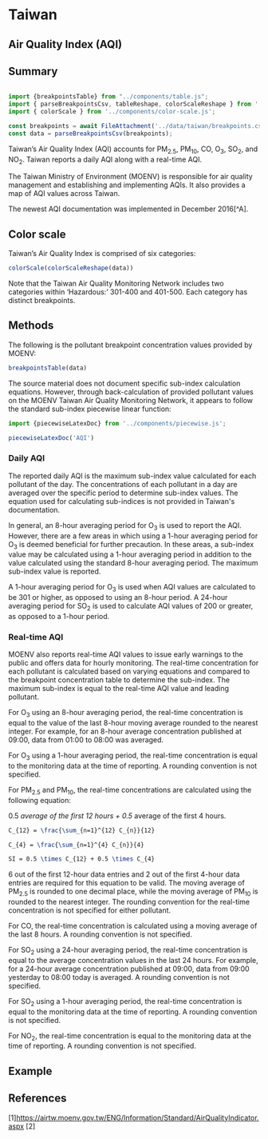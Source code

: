 # Taiwan

## Air Quality Index (AQI)

## Summary

```js

import {breakpointsTable} from "../components/table.js";
import { parseBreakpointsCsv, tableReshape, colorScaleReshape } from '../utils/utils.js';
import { colorScale } from '../components/color-scale.js';

const breakpoints = await FileAttachment('../data/taiwan/breakpoints.csv').text();
const data = parseBreakpointsCsv(breakpoints);

```

Taiwan’s Air Quality Index (AQI) accounts for PM<sub>2.5</sub>, PM<sub>10</sub>, CO, O<sub>3</sub>, SO<sub>2</sub>, and NO<sub>2</sub>. Taiwan reports a daily AQI along with a real-time AQI.

The Taiwan Ministry of Environment (MOENV) is responsible for air quality management and establishing and implementing AQIs. It also provides a map of AQI values across Taiwan.

The newest AQI documentation was implemented in December 2016[^A].

## Color scale

Taiwan’s Air Quality Index is comprised of six categories:

```js
colorScale(colorScaleReshape(data))
```

Note that the Taiwan Air Quality Monitoring Network includes two categories within ‘Hazardous:’ 301-400 and 401-500. Each category has distinct breakpoints.

## Methods

The following is the pollutant breakpoint concentration values provided by MOENV:

```js
breakpointsTable(data)
```

The source material does not document specific sub-index calculation equations. However, through back-calculation of provided pollutant values on the MOENV Taiwan Air Quality Monitoring Network, it appears to follow the standard sub-index piecewise linear function:

```js
import {piecewiseLatexDoc} from '../components/piecewise.js';
```

```js
piecewiseLatexDoc('AQI')
```

### Daily AQI

The reported daily AQI is the maximum sub-index value calculated for each pollutant of the day. The concentrations of each pollutant in a day are averaged over the specific period to determine sub-index values. The equation used for calculating sub-indices is not provided in Taiwan's documentation.

In general, an 8-hour averaging period for O<sub>3</sub> is used to report the AQI. However, there are a few areas in which using a 1-hour averaging period for O<sub>3</sub> is deemed beneficial for further precaution. In these areas, a sub-index value may be calculated using a 1-hour averaging period in addition to the value calculated using the standard 8-hour averaging period. The maximum sub-index value is reported.

A 1-hour averaging period for O<sub>3</sub> is used when AQI values are calculated to be 301 or higher, as opposed to using an 8-hour period. A 24-hour averaging period for SO<sub>2</sub> is used to calculate AQI values of 200 or greater, as opposed to a 1-hour period.

### Real-time AQI

MOENV also reports real-time AQI values to issue early warnings to the public and offers data for hourly monitoring. The real-time concentration for each pollutant is calculated based on varying equations and compared to the breakpoint concentration table to determine the sub-index. The maximum sub-index is equal to the real-time AQI value and leading pollutant.

For O<sub>3</sub> using an 8-hour averaging period, the real-time concentration is equal to the value of the last 8-hour moving average rounded to the nearest integer. For example, for an 8-hour average concentration published at 09:00, data from 01:00 to 08:00 was averaged.

For O<sub>3</sub> using a 1-hour averaging period, the real-time concentration is equal to the monitoring data at the time of reporting. A rounding convention is not specified.

For PM<sub>2.5</sub> and PM<sub>10</sub>, the real-time concentrations are calculated using the following equation:

0.5 *average of the first 12 hours + 0.5* average of the first 4 hours.

```tex
C_{12} = \frac{\sum_{n=1}^{12} C_{n}}{12} 
```

```tex
C_{4} = \frac{\sum_{n=1}^{4} C_{n}}{4}
```

```tex
SI = 0.5 \times C_{12} + 0.5 \times C_{4}
```

6 out of the first 12-hour data entries and 2 out of the first 4-hour data entries are required for this equation to be valid. The moving average of PM<sub>2.5</sub> is rounded to one decimal place, while the moving average of PM<sub>10</sub> is rounded to the nearest integer. The rounding convention for the real-time concentration is not specified for either pollutant.

For CO, the real-time concentration is calculated using a moving average of the last 8 hours. A rounding convention is not specified.

For SO<sub>2</sub> using a 24-hour averaging period, the real-time concentration is equal to the average concentration values in the last 24 hours. For example, for a 24-hour average concentration published at 09:00, data from 09:00 yesterday to 08:00 today is averaged. A rounding convention is not specified.

For SO<sub>2</sub> using a 1-hour averaging period, the real-time concentration is equal to the monitoring data at the time of reporting. A rounding convention is not specified.

For NO<sub>2</sub>, the real-time concentration is equal to the monitoring data at the time of reporting. A rounding convention is not specified.

## Example

## References

[1]<https://airtw.moenv.gov.tw/ENG/Information/Standard/AirQualityIndicator.aspx>
[2]
